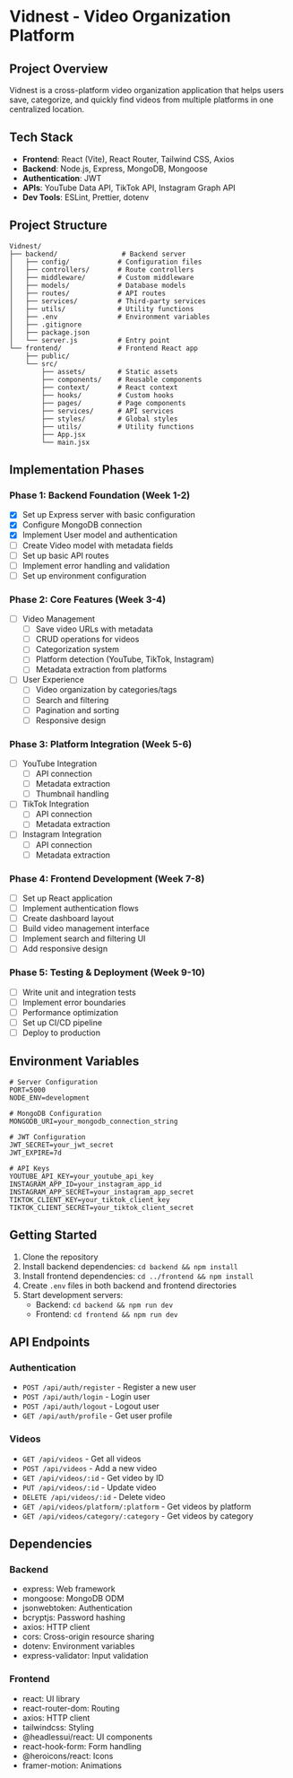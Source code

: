 # Vidnest - Video Organization Platform

## Project Overview
Vidnest is a cross-platform video organization application that helps users save, categorize, and quickly find videos from multiple platforms in one centralized location.

## Tech Stack
- **Frontend**: React (Vite), React Router, Tailwind CSS, Axios
- **Backend**: Node.js, Express, MongoDB, Mongoose
- **Authentication**: JWT
- **APIs**: YouTube Data API, TikTok API, Instagram Graph API
- **Dev Tools**: ESLint, Prettier, dotenv

## Project Structure
```
Vidnest/
├── backend/                # Backend server
│   ├── config/            # Configuration files
│   ├── controllers/       # Route controllers
│   ├── middleware/        # Custom middleware
│   ├── models/            # Database models
│   ├── routes/            # API routes
│   ├── services/          # Third-party services
│   ├── utils/             # Utility functions
│   ├── .env               # Environment variables
│   ├── .gitignore
│   ├── package.json
│   └── server.js          # Entry point
└── frontend/              # Frontend React app
    ├── public/
    └── src/
        ├── assets/        # Static assets
        ├── components/    # Reusable components
        ├── context/       # React context
        ├── hooks/         # Custom hooks
        ├── pages/         # Page components
        ├── services/      # API services
        ├── styles/        # Global styles
        ├── utils/         # Utility functions
        ├── App.jsx
        └── main.jsx
```

## Implementation Phases

### Phase 1: Backend Foundation (Week 1-2)
- [x] Set up Express server with basic configuration
- [x] Configure MongoDB connection
- [x] Implement User model and authentication
- [ ] Create Video model with metadata fields
- [ ] Set up basic API routes
- [ ] Implement error handling and validation
- [ ] Set up environment configuration

### Phase 2: Core Features (Week 3-4)
- [ ] Video Management
  - [ ] Save video URLs with metadata
  - [ ] CRUD operations for videos
  - [ ] Categorization system
  - [ ] Platform detection (YouTube, TikTok, Instagram)
  - [ ] Metadata extraction from platforms

- [ ] User Experience
  - [ ] Video organization by categories/tags
  - [ ] Search and filtering
  - [ ] Pagination and sorting
  - [ ] Responsive design

### Phase 3: Platform Integration (Week 5-6)
- [ ] YouTube Integration
  - [ ] API connection
  - [ ] Metadata extraction
  - [ ] Thumbnail handling

- [ ] TikTok Integration
  - [ ] API connection
  - [ ] Metadata extraction

- [ ] Instagram Integration
  - [ ] API connection
  - [ ] Metadata extraction

### Phase 4: Frontend Development (Week 7-8)
- [ ] Set up React application
- [ ] Implement authentication flows
- [ ] Create dashboard layout
- [ ] Build video management interface
- [ ] Implement search and filtering UI
- [ ] Add responsive design

### Phase 5: Testing & Deployment (Week 9-10)
- [ ] Write unit and integration tests
- [ ] Implement error boundaries
- [ ] Performance optimization
- [ ] Set up CI/CD pipeline
- [ ] Deploy to production

## Environment Variables
```env
# Server Configuration
PORT=5000
NODE_ENV=development

# MongoDB Configuration
MONGODB_URI=your_mongodb_connection_string

# JWT Configuration
JWT_SECRET=your_jwt_secret
JWT_EXPIRE=7d

# API Keys
YOUTUBE_API_KEY=your_youtube_api_key
INSTAGRAM_APP_ID=your_instagram_app_id
INSTAGRAM_APP_SECRET=your_instagram_app_secret
TIKTOK_CLIENT_KEY=your_tiktok_client_key
TIKTOK_CLIENT_SECRET=your_tiktok_client_secret
```

## Getting Started
1. Clone the repository
2. Install backend dependencies: `cd backend && npm install`
3. Install frontend dependencies: `cd ../frontend && npm install`
4. Create `.env` files in both backend and frontend directories
5. Start development servers:
   - Backend: `cd backend && npm run dev`
   - Frontend: `cd frontend && npm run dev`

## API Endpoints
### Authentication
- `POST /api/auth/register` - Register a new user
- `POST /api/auth/login` - Login user
- `POST /api/auth/logout` - Logout user
- `GET /api/auth/profile` - Get user profile

### Videos
- `GET /api/videos` - Get all videos
- `POST /api/videos` - Add a new video
- `GET /api/videos/:id` - Get video by ID
- `PUT /api/videos/:id` - Update video
- `DELETE /api/videos/:id` - Delete video
- `GET /api/videos/platform/:platform` - Get videos by platform
- `GET /api/videos/category/:category` - Get videos by category

## Dependencies
### Backend
- express: Web framework
- mongoose: MongoDB ODM
- jsonwebtoken: Authentication
- bcryptjs: Password hashing
- axios: HTTP client
- cors: Cross-origin resource sharing
- dotenv: Environment variables
- express-validator: Input validation

### Frontend
- react: UI library
- react-router-dom: Routing
- axios: HTTP client
- tailwindcss: Styling
- @headlessui/react: UI components
- react-hook-form: Form handling
- @heroicons/react: Icons
- framer-motion: Animations
